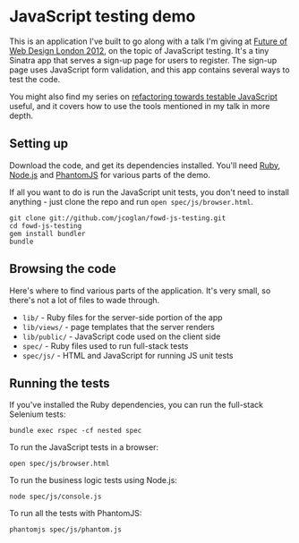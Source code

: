 # JavaScript testing demo

This is an application I've built to go along with a talk I'm giving at [Future
of Web Design London 2012](http://futureofwebdesign.com/london-2012/), on the
topic of JavaScript testing. It's a tiny Sinatra app that serves a sign-up page
for users to register. The sign-up page uses JavaScript form validation, and
this app contains several ways to test the code.

You might also find my series on [refactoring towards testable
JavaScript](http://blog.jcoglan.com/2011/07/14/refactoring-towards-testable-javascript-part-1/)
useful, and it covers how to use the tools mentioned in my talk in more depth.


## Setting up

Download the code, and get its dependencies installed. You'll need [Ruby](http://www.ruby-lang.org/),
[Node.js](http://nodejs.org) and [PhantomJS](http://phantomjs.org/) for various
parts of the demo.

If all you want to do is run the JavaScript unit tests, you don't need to
install anything - just clone the repo and run `open spec/js/browser.html`.

    git clone git://github.com/jcoglan/fowd-js-testing.git
    cd fowd-js-testing
    gem install bundler
    bundle


## Browsing the code

Here's where to find various parts of the application. It's very small, so
there's not a lot of files to wade through.

* `lib/` - Ruby files for the server-side portion of the app
* `lib/views/` - page templates that the server renders
* `lib/public/` - JavaScript code used on the client side
* `spec/` - Ruby files used to run full-stack tests
* `spec/js/` - HTML and JavaScript for running JS unit tests


## Running the tests

If you've installed the Ruby dependencies, you can run the full-stack Selenium
tests:

    bundle exec rspec -cf nested spec

To run the JavaScript tests in a browser:

    open spec/js/browser.html

To run the business logic tests using Node.js:

    node spec/js/console.js

To run all the tests with PhantomJS:

    phantomjs spec/js/phantom.js

